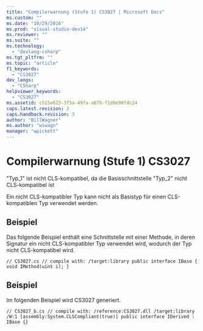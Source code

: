 ```yaml
---
title: "Compilerwarnung (Stufe 1) CS3027 | Microsoft Docs"
ms.custom: ""
ms.date: "10/29/2016"
ms.prod: "visual-studio-dev14"
ms.reviewer: ""
ms.suite: ""
ms.technology: 
  - "devlang-csharp"
ms.tgt_pltfrm: ""
ms.topic: "article"
f1_keywords: 
  - "CS3027"
dev_langs: 
  - "CSharp"
helpviewer_keywords: 
  - "CS3027"
ms.assetid: c515e623-3f5a-49fa-a878-f1d8e90fdc24
caps.latest.revision: 3
caps.handback.revision: 3
author: "BillWagner"
ms.author: "wiwagn"
manager: "wpickett"
---
```

# Compilerwarnung (Stufe 1) CS3027
"Typ\_1" ist nicht CLS\-kompatibel, da die Basisschnittstelle "Typ\_2" nicht CLS\-kompatibel ist  
  
 Ein nicht CLS\-kompatibler Typ kann nicht als Basistyp für einen CLS\-kompatiblen Typ verwendet werden.  
  
## Beispiel  
 Das folgende Beispiel enthält eine Schnittstelle mit einer Methode, in deren Signatur ein nicht CLS\-kompatibler Typ verwendet wird, wodurch der Typ nicht CLS\-kompatibel wird.  
  
```  
// CS3027.cs // compile with: /target:library public interface IBase { void IMethod(uint i); }  
```  
  
## Beispiel  
 Im folgenden Beispiel wird CS3027 generiert.  
  
```  
// CS3027_b.cs // compile with: /reference:CS3027.dll /target:library /W:1 [assembly:System.CLSCompliant(true)] public interface IDerived : IBase {}  
```